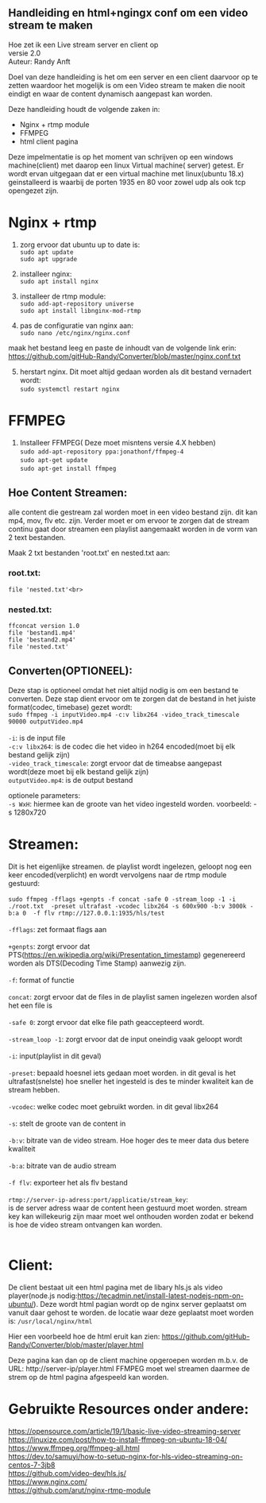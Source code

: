 
## Handleiding en html+ngingx conf om een video stream te maken
Hoe zet ik een Live stream server en client op<br>
versie 2.0<br>
Auteur: Randy Anft<br>

Doel van deze handleiding is het om een server en een client daarvoor op te zetten waardoor het mogelijk is om een Video stream te maken die nooit eindigt en waar de content dynamisch aangepast kan worden.

Deze handleiding houdt de volgende zaken in:

- Nginx + rtmp module
- FFMPEG
- html client pagina


Deze impelmentatie is op het moment van schrijven op een windows machine(client) met daarop een linux Virtual machine( server) getest.
Er wordt ervan uitgegaan dat er een virtual machine met linux(ubuntu 18.x) geinstalleerd is waarbij de porten 1935 en 80 voor zowel udp als ook tcp opengezet zijn.


# Nginx + rtmp

1) zorg ervoor dat ubuntu up to date is:<br>
	`sudo apt update` <br>
	`sudo apt upgrade`

2) installeer nginx:<br>
	`sudo apt install nginx`

3) installeer de rtmp module:<br>
	`sudo add-apt-repository universe`<br>
	`sudo apt install libnginx-mod-rtmp`

4) pas de configuratie van nginx aan:<br>
	`sudo nano /etc/nginx/nginx.conf`


  maak het bestand leeg en paste de inhoudt van de volgende link erin:<br>
  https://github.com/gitHub-Randy/Converter/blob/master/nginx.conf.txt


5) herstart nginx. Dit moet altijd gedaan worden als dit bestand vernadert wordt:<br>
	`sudo systemctl restart nginx`



# FFMPEG
1) Installeer FFMPEG( Deze moet misntens versie 4.X hebben)<br>
`sudo add-apt-repository ppa:jonathonf/ffmpeg-4`<br>
`sudo apt-get update`<br>
`sudo apt-get install ffmpeg`<br> 


## Hoe Content Streamen:

alle content die gestream zal worden moet in een video bestand zijn. dit kan mp4, mov, flv etc. zijn.
Verder moet er om ervoor te zorgen dat de stream continu gaat door streamen een playlist aangemaakt worden in de vorm van 2 text bestanden.

Maak 2 txt bestanden 'root.txt' en nested.txt aan:<br>
### root.txt:<br>
`file 'nested.txt'<br>`
 <br>
### nested.txt:<br>
  
    ffconcat version 1.0  
    file 'bestand1.mp4'
    file 'bestand2.mp4' 
    file 'nested.txt'



## Converten(OPTIONEEL):
Deze stap is optioneel omdat het niet altijd nodig is om een bestand te converten. Deze stap dient ervoor om te zorgen dat de 		bestand in het juiste format(codec, timebase) gezet wordt:
<br>
`sudo ffmpeg -i inputVideo.mp4 -c:v libx264 -video_track_timescale 90000 outputVideo.mp4`
<br>	
`-i`: is de input file <br>
`-c:v libx264`: is de codec die het video in h264 encoded(moet bij elk bestand gelijk zijn)<br>
`-video_track_timescale`: zorgt ervoor dat de timeabse aangepast wordt(deze moet bij elk bestand gelijk zijn)<br>
`outputVideo.mp4`: is de output bestand <br>

optionele parameters:<br>
`-s WxH`: hiermee kan de groote van het video ingesteld worden. voorbeeld: -s 1280x720<br>
	

# Streamen:
Dit is het eigenlijke streamen. de playlist wordt ingelezen, geloopt nog een keer encoded(verplicht) en wordt vervolgens naar de rtmp module gestuurd:
<br>
<br>
 ```sudo ffmpeg -fflags +genpts -f concat -safe 0 -stream_loop -1 -i ./root.txt  -preset ultrafast -vcodec libx264 -s 600x900 -b:v 3000k -b:a 0  -f flv rtmp://127.0.0.1:1935/hls/test```
<br>
<br>
`-fflags`: zet formaat flags aan<br>
<br>
`+genpts`: zorgt ervoor dat PTS(https://en.wikipedia.org/wiki/Presentation_timestamp) gegenereerd worden als DTS(Decoding Time Stamp) aanwezig zijn.<br>
<br>
`-f`: format of functie<br>
<br>
`concat`: zorgt ervoor dat de files in de playlist samen ingelezen worden alsof het een file is<br>
<br>
`-safe 0`: zorgt ervoor dat elke file path geaccepteerd wordt.<br>
<br>
`-stream_loop -1`: zorgt ervoor dat de input oneindig vaak geloopt wordt<br>
<br>
`-i`: input(playlist in dit geval)<br>
<br>
`-preset`: bepaald hoesnel iets gedaan moet worden. in dit geval is het ultrafast(snelste) hoe sneller het ingesteld is des te minder kwaliteit kan de stream hebben.<br>
<br>
`-vcodec`: welke codec moet gebruikt worden. in dit geval libx264<br>
<br>
`-s`: stelt de groote van de content in<br>
<br>
`-b:v`: bitrate van de video stream. Hoe hoger des te meer data dus betere kwaliteit<br>
<br>
`-b:a`: bitrate van de audio stream<br>
<br>
`-f flv`: exporteer het als flv bestand<br>
<br>
`rtmp://server-ip-adress:port/applicatie/stream_key`:<br>
is de server adress waar de content heen gestuurd moet worden. stream key kan willekeurig zijn maar moet wel onthouden worden zodat er bekend is hoe de video stream ontvangen kan worden.<br>
<br>

# Client:
De client bestaat uit een html pagina met de libary hls.js als video player(node.js nodig:https://tecadmin.net/install-latest-nodejs-npm-on-ubuntu/).
Deze wordt html pagian wordt op de nginx server geplaatst om vanuit daar gehost te worden. de locatie waar deze geplaatst moet worden is:
`/usr/local/nginx/html`

Hier een voorbeeld hoe de html eruit kan zien:
https://github.com/gitHub-Randy/Converter/blob/master/player.html

	


Deze pagina kan dan op de client machine opgeroepen worden m.b.v. de URL: http://server-ip/player.html
FFMPEG moet wel streamen daarmee de strem op de html pagina afgespeeld kan worden. 


# Gebruikte Resources onder andere:

https://opensource.com/article/19/1/basic-live-video-streaming-server	<br>
https://linuxize.com/post/how-to-install-ffmpeg-on-ubuntu-18-04/	<br>
https://www.ffmpeg.org/ffmpeg-all.html	<br>
https://dev.to/samuyi/how-to-setup-nginx-for-hls-video-streaming-on-centos-7-3jb8 <br>
https://github.com/video-dev/hls.js/ <br>
https://www.nginx.com/ <br>
https://github.com/arut/nginx-rtmp-module <br>



	
